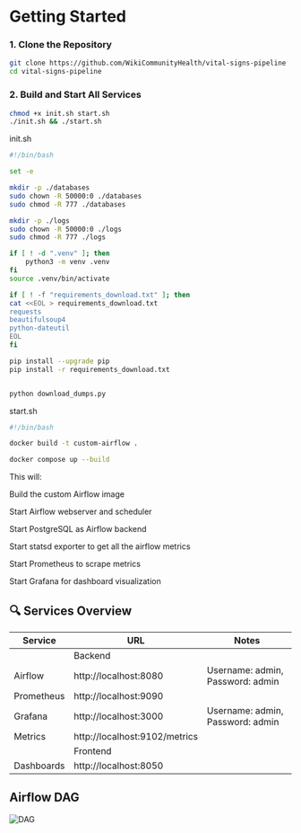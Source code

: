 
# Getting Started

### 1. Clone the Repository

```bash
git clone https://github.com/WikiCommunityHealth/vital-signs-pipeline
cd vital-signs-pipeline
```
### 2. Build and Start All Services
``` bash
chmod +x init.sh start.sh
./init.sh && ./start.sh
```
init.sh
```bash
#!/bin/bash

set -e

mkdir -p ./databases
sudo chown -R 50000:0 ./databases
sudo chmod -R 777 ./databases

mkdir -p ./logs
sudo chown -R 50000:0 ./logs
sudo chmod -R 777 ./logs

if [ ! -d ".venv" ]; then
    python3 -m venv .venv
fi
source .venv/bin/activate

if [ ! -f "requirements_download.txt" ]; then
cat <<EOL > requirements_download.txt
requests
beautifulsoup4
python-dateutil
EOL
fi

pip install --upgrade pip
pip install -r requirements_download.txt


python download_dumps.py
```

start.sh
```bash
#!/bin/bash

docker build -t custom-airflow .

docker compose up --build 
```
This will:

Build the custom Airflow image

Start Airflow webserver and scheduler

Start PostgreSQL as Airflow backend

Start statsd exporter to get all the airflow metrics

Start Prometheus to scrape metrics

Start Grafana for dashboard visualization


## 🔍 Services Overview

| Service   | URL   | Notes |
|---------    |-----  |-------|
|   | Backend | |
| Airflow    | http://localhost:8080 |	Username: admin, Password: admin |
| Prometheus     |	http://localhost:9090   | |
| Grafana	| http://localhost:3000 | Username: admin, Password: admin |
| Metrics	| http://localhost:9102/metrics	| |
|   | Frontend | |
| Dashboards | http://localhost:8050 | |
## Airflow DAG
<img alt="DAG" src="./vital_signs.png" />